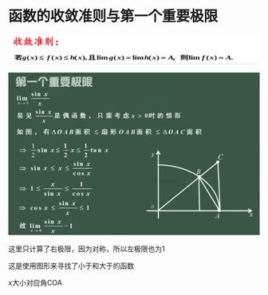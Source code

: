 # 函数的收敛准则与第一个重要极限

![image-20240806091536072](../img/1.5.1.2.png)

![image-20240806091307542](../img/1.5.1.1.png)

这里只计算了右极限，因为对称，所以左极限也为1

这是使用图形来寻找了小于和大于的函数

x大小对应角COA